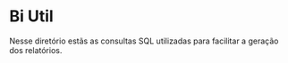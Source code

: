# Bi Util

Nesse diretório estãs as consultas SQL utilizadas para facilitar a geração dos relatórios.
